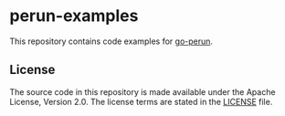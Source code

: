 # perun-examples

This repository contains code examples for [go-perun](https://github.com/hyperledger-labs/go-perun).

## License

The source code in this repository is made available under the Apache License, Version 2.0.
The license terms are stated in the [LICENSE](LICENSE) file.

